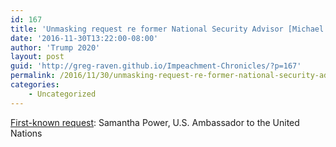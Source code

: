 ```yaml
---
id: 167
title: 'Unmasking request re former National Security Advisor [Michael Flynn]'
date: '2016-11-30T13:22:00-08:00'
author: 'Trump 2020'
layout: post
guid: 'http://greg-raven.github.io/Impeachment-Chronicles/?p=167'
permalink: /2016/11/30/unmasking-request-re-former-national-security-advisor-michael-flynn/
categories:
    - Uncategorized
---
```


[First-known request](http://greg-raven.github.io/Impeachment-Chronicles/2020/05/08/follow-up-unmasking-requests-re-former-national-security-advisor-michael-flynn/): Samantha Power, U.S. Ambassador to the United Nations